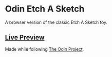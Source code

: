 # Odin Etch A Sketch
A browser version of the classic Etch A Sketch toy.

## [Live Preview](https://pastephenson.github.io/Odin-Etch-A-Sketch/)

Made while following [The Odin Project](https://www.theodinproject.com).
